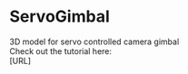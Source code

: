 # ServoGimbal
3D model for servo controlled camera gimbal <br>
Check out the tutorial here: <br>[URL]</br>
